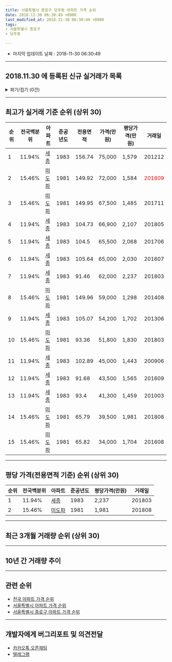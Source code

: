```yaml
---
title: 서울특별시 종로구 당주동 아파트 가격 순위
date: 2018-11-30 06:30:49 +0900
last_modified_at: 2018-11-30 06:30:49 +0900
tags:
- 서울특별시 종로구
- 당주동

---
```


* 마지막 업데이트 날짜 : 2018-11-30 06:30:49

---

## 2018.11.30 에 등록된 신규 실거래가 목록

<details>
<summary>펴기/접기 (0건)</summary>
<div markdown="1">

|아파트|전국백분위|준공년도|전용면적|가격(만원)|평당가격(만원)|거래일|
|---|---|---|---|---|---|---|
|없음|||||||


</div>
</details>

---

## 최고가 실거래 기준 순위 (상위 30)


|순위|전국백분위|아파트|준공년도|전용면적|가격(만원)|평당가격(만원)|거래일|
|---|---|---|---|---|---|---|---|
|1|11.94%|[세종](https://search.naver.com/search.naver?query=%EC%84%9C%EC%9A%B8%ED%8A%B9%EB%B3%84%EC%8B%9C+%EC%A2%85%EB%A1%9C%EA%B5%AC+%EB%8B%B9%EC%A3%BC%EB%8F%99+%EC%84%B8%EC%A2%85)|1983|156.74|75,000|1,579|201212|
|2|15.46%|[미도파](https://search.naver.com/search.naver?query=%EC%84%9C%EC%9A%B8%ED%8A%B9%EB%B3%84%EC%8B%9C+%EC%A2%85%EB%A1%9C%EA%B5%AC+%EB%8B%B9%EC%A3%BC%EB%8F%99+%EB%AF%B8%EB%8F%84%ED%8C%8C)|1981|149.92|72,000|1,584|<span style="color:red">201809</span>|
|3|15.46%|[미도파](https://search.naver.com/search.naver?query=%EC%84%9C%EC%9A%B8%ED%8A%B9%EB%B3%84%EC%8B%9C+%EC%A2%85%EB%A1%9C%EA%B5%AC+%EB%8B%B9%EC%A3%BC%EB%8F%99+%EB%AF%B8%EB%8F%84%ED%8C%8C)|1981|149.95|67,500|1,485|201711|
|4|11.94%|[세종](https://search.naver.com/search.naver?query=%EC%84%9C%EC%9A%B8%ED%8A%B9%EB%B3%84%EC%8B%9C+%EC%A2%85%EB%A1%9C%EA%B5%AC+%EB%8B%B9%EC%A3%BC%EB%8F%99+%EC%84%B8%EC%A2%85)|1983|104.73|66,900|2,107|201805|
|5|11.94%|[세종](https://search.naver.com/search.naver?query=%EC%84%9C%EC%9A%B8%ED%8A%B9%EB%B3%84%EC%8B%9C+%EC%A2%85%EB%A1%9C%EA%B5%AC+%EB%8B%B9%EC%A3%BC%EB%8F%99+%EC%84%B8%EC%A2%85)|1983|104.5|65,500|2,068|201706|
|6|11.94%|[세종](https://search.naver.com/search.naver?query=%EC%84%9C%EC%9A%B8%ED%8A%B9%EB%B3%84%EC%8B%9C+%EC%A2%85%EB%A1%9C%EA%B5%AC+%EB%8B%B9%EC%A3%BC%EB%8F%99+%EC%84%B8%EC%A2%85)|1983|105.64|65,000|2,030|201607|
|7|11.94%|[세종](https://search.naver.com/search.naver?query=%EC%84%9C%EC%9A%B8%ED%8A%B9%EB%B3%84%EC%8B%9C+%EC%A2%85%EB%A1%9C%EA%B5%AC+%EB%8B%B9%EC%A3%BC%EB%8F%99+%EC%84%B8%EC%A2%85)|1983|91.46|62,000|2,237|201803|
|8|15.46%|[미도파](https://search.naver.com/search.naver?query=%EC%84%9C%EC%9A%B8%ED%8A%B9%EB%B3%84%EC%8B%9C+%EC%A2%85%EB%A1%9C%EA%B5%AC+%EB%8B%B9%EC%A3%BC%EB%8F%99+%EB%AF%B8%EB%8F%84%ED%8C%8C)|1981|149.96|59,000|1,298|201408|
|9|11.94%|[세종](https://search.naver.com/search.naver?query=%EC%84%9C%EC%9A%B8%ED%8A%B9%EB%B3%84%EC%8B%9C+%EC%A2%85%EB%A1%9C%EA%B5%AC+%EB%8B%B9%EC%A3%BC%EB%8F%99+%EC%84%B8%EC%A2%85)|1983|105.07|54,200|1,702|201306|
|10|15.46%|[미도파](https://search.naver.com/search.naver?query=%EC%84%9C%EC%9A%B8%ED%8A%B9%EB%B3%84%EC%8B%9C+%EC%A2%85%EB%A1%9C%EA%B5%AC+%EB%8B%B9%EC%A3%BC%EB%8F%99+%EB%AF%B8%EB%8F%84%ED%8C%8C)|1981|93.36|51,800|1,830|201803|
|11|11.94%|[세종](https://search.naver.com/search.naver?query=%EC%84%9C%EC%9A%B8%ED%8A%B9%EB%B3%84%EC%8B%9C+%EC%A2%85%EB%A1%9C%EA%B5%AC+%EB%8B%B9%EC%A3%BC%EB%8F%99+%EC%84%B8%EC%A2%85)|1983|102.89|45,000|1,443|200906|
|12|11.94%|[세종](https://search.naver.com/search.naver?query=%EC%84%9C%EC%9A%B8%ED%8A%B9%EB%B3%84%EC%8B%9C+%EC%A2%85%EB%A1%9C%EA%B5%AC+%EB%8B%B9%EC%A3%BC%EB%8F%99+%EC%84%B8%EC%A2%85)|1983|91.68|43,500|1,565|201609|
|13|11.94%|[세종](https://search.naver.com/search.naver?query=%EC%84%9C%EC%9A%B8%ED%8A%B9%EB%B3%84%EC%8B%9C+%EC%A2%85%EB%A1%9C%EA%B5%AC+%EB%8B%B9%EC%A3%BC%EB%8F%99+%EC%84%B8%EC%A2%85)|1983|93.4|41,300|1,459|201003|
|14|15.46%|[미도파](https://search.naver.com/search.naver?query=%EC%84%9C%EC%9A%B8%ED%8A%B9%EB%B3%84%EC%8B%9C+%EC%A2%85%EB%A1%9C%EA%B5%AC+%EB%8B%B9%EC%A3%BC%EB%8F%99+%EB%AF%B8%EB%8F%84%ED%8C%8C)|1981|65.79|39,500|1,981|201808|
|15|15.46%|[미도파](https://search.naver.com/search.naver?query=%EC%84%9C%EC%9A%B8%ED%8A%B9%EB%B3%84%EC%8B%9C+%EC%A2%85%EB%A1%9C%EA%B5%AC+%EB%8B%B9%EC%A3%BC%EB%8F%99+%EB%AF%B8%EB%8F%84%ED%8C%8C)|1981|65.82|34,000|1,704|201608|


---

## 평당 가격(전용면적 기준) 순위 (상위 30)


|순위|전국백분위|아파트|준공년도|평당가격(만원)|거래일|
|---|---|---|---|---|---|
|1|11.94%|[세종](https://search.naver.com/search.naver?query=%EC%84%9C%EC%9A%B8%ED%8A%B9%EB%B3%84%EC%8B%9C+%EC%A2%85%EB%A1%9C%EA%B5%AC+%EB%8B%B9%EC%A3%BC%EB%8F%99+%EC%84%B8%EC%A2%85)|1983|2,237|201803|
|2|15.46%|[미도파](https://search.naver.com/search.naver?query=%EC%84%9C%EC%9A%B8%ED%8A%B9%EB%B3%84%EC%8B%9C+%EC%A2%85%EB%A1%9C%EA%B5%AC+%EB%8B%B9%EC%A3%BC%EB%8F%99+%EB%AF%B8%EB%8F%84%ED%8C%8C)|1981|1,981|201808|


---

## 최근 3개월 거래량 순위 (상위 30)


<div style="width:100%;">
    <canvas id="deal_count_ranking" height="250"></canvas>
</div>


<script>
new Chart(document.getElementById("deal_count_ranking"), {
    type: 'horizontalBar',
    data: {
        labels: ['미도파'],
        datasets: [{
            label: '실거래 수',
            data: [1],
            borderColor: "rgba(255, 0, 128, 1)",
            backgroundColor: "rgba(255, 0, 128, 0.5)",
            fill: false,
        }]
    },
    options: {
        responsive: true,
        title: {
            display: true,
            text: '최근 3개월 거래량 순위'
        },
        tooltips: {
            mode: 'index',
            intersect: false,
            callbacks: {
                title: function(tooltipItems, data) {
                    return "실거래 수:";
                },
                label: function(tooltipItem, data) {
                    return data.labels[tooltipItem.index] + ": " + tooltipItem.xLabel;
                }
            }
        },
        hover: {
            mode: 'nearest',
            intersect: true
        },
        scales: {
            xAxes: [{
                display: true,
                scaleLabel: {
                    display: true,
                    labelString: '실거래 수'
                },
                ticks: {
                    suggestedMin: 0,
                }
            }],
            yAxes: [{
                display: true,
                ticks: {
                    autoSkip: false,
                    callback: function(value, index, values) {
                        if (value.length > 15)
                            return value.substr(0, 13) + "...";
                        else
                            return value;
                    }
                },
                scaleLabel: {
                    display: false,
                }
            }]
        }
    }
});

</script>


---

## 10년 간 거래량 추이


<div style="width:100%;">
    <canvas id="deal_progress" height="250"></canvas>
</div>

<script>
new Chart(document.getElementById("deal_progress"), {
    type: 'line',
    data: {
        labels: ['200811','200812','200901','200902','200903','200904','200905','200906','200907','200908','200909','200910','200911','200912','201001','201002','201003','201004','201005','201006','201007','201008','201009','201010','201011','201012','201101','201102','201103','201104','201105','201106','201107','201108','201109','201110','201111','201112','201201','201202','201203','201204','201205','201206','201207','201208','201209','201210','201211','201212','201301','201302','201303','201304','201305','201306','201307','201308','201309','201310','201311','201312','201401','201402','201403','201404','201405','201406','201407','201408','201409','201410','201411','201412','201501','201502','201503','201504','201505','201506','201507','201508','201509','201510','201511','201512','201601','201602','201603','201604','201605','201606','201607','201608','201609','201610','201611','201612','201701','201702','201703','201704','201705','201706','201707','201708','201709','201710','201711','201712','201801','201802','201803','201804','201805','201806','201807','201808','201809','201810','201811'],
        datasets: [{
            label: '실거래 수',
            pointRadius: 1,
            data: [0, 0, 0, 0, 0, 1, 0, 1, 0, 0, 2, 0, 0, 1, 0, 0, 1, 2, 0, 0, 0, 0, 0, 0, 1, 0, 0, 1, 0, 0, 0, 0, 0, 1, 1, 0, 1, 0, 0, 0, 1, 0, 0, 1, 0, 0, 1, 0, 0, 2, 0, 0, 0, 0, 2, 1, 0, 0, 1, 0, 0, 0, 0, 0, 3, 1, 0, 0, 0, 2, 0, 0, 0, 1, 1, 0, 1, 0, 0, 0, 0, 0, 2, 0, 0, 1, 0, 0, 0, 0, 1, 0, 2, 1, 1, 0, 0, 0, 1, 0, 0, 0, 1, 1, 1, 0, 1, 1, 1, 0, 1, 0, 2, 0, 1, 0, 0, 1, 1, 0, 0],
            borderColor: "rgba(255, 201, 14, 1)",
            backgroundColor: "rgba(255, 201, 14, 0.5)",
            fill: true,
        }]
    },
    options: {
        responsive: true,
        title: {
            display: true,
            text: '10년간 거래량 추이'
        },
        tooltips: {
            mode: 'index',
            intersect: false,
        },
        hover: {
            mode: 'nearest',
            intersect: true
        },
        scales: {
            xAxes: [{
                display: true,
                scaleLabel: {
                    display: true,
                    labelString: '년/월'
                }
            }],
            yAxes: [{
                display: true,
                ticks: {
                    suggestedMin: 0,
                },
                scaleLabel: {
                    display: true,
                    labelString: '실거래 수'
                }
            }]
        }
    }
});

</script>


---

## 관련 순위

- [전국 아파트 가격 순위](https://inasie.github.io/apt-ranking/전국)
- [서울특별시 아파트 가격 순위](https://inasie.github.io/apt-ranking/서울특별시)
- [서울특별시 종로구 아파트 가격 순위](https://inasie.github.io/apt-ranking/서울특별시-종로구)


---

## 개발자에게 버그리포트 및 의견전달

- [카카오톡 오픈채팅](https://open.kakao.com/o/gLJUAP4)
- [텔레그램](https://t.me/inasie)

